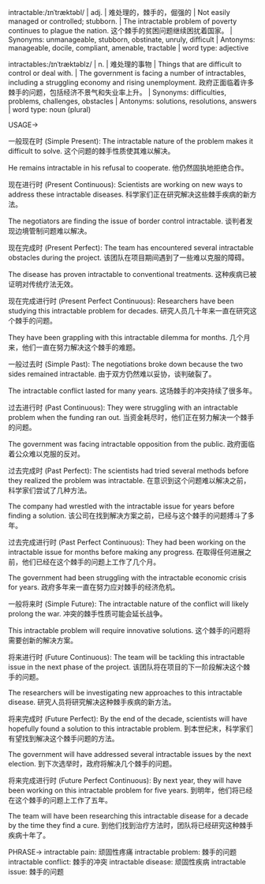 intractable:/ɪnˈtræktəbl/ | adj. | 难处理的，棘手的，倔强的 | Not easily managed or controlled; stubborn. |  The intractable problem of poverty continues to plague the nation.  这个棘手的贫困问题继续困扰着国家。 | Synonyms: unmanageable, stubborn, obstinate, unruly, difficult | Antonyms: manageable, docile, compliant, amenable, tractable | word type: adjective

intractables:/ɪnˈtræktəblz/ | n. | 难处理的事物 | Things that are difficult to control or deal with. | The government is facing a number of intractables, including a struggling economy and rising unemployment. 政府正面临着许多棘手的问题，包括经济不景气和失业率上升。 | Synonyms: difficulties, problems, challenges, obstacles | Antonyms: solutions, resolutions, answers | word type: noun (plural)


USAGE->

一般现在时 (Simple Present):
The intractable nature of the problem makes it difficult to solve.  这个问题的棘手性质使其难以解决。

He remains intractable in his refusal to cooperate. 他仍然固执地拒绝合作。


现在进行时 (Present Continuous):
Scientists are working on new ways to address these intractable diseases. 科学家们正在研究解决这些棘手疾病的新方法。

The negotiators are finding the issue of border control intractable.  谈判者发现边境管制问题难以解决。


现在完成时 (Present Perfect):
The team has encountered several intractable obstacles during the project. 该团队在项目期间遇到了一些难以克服的障碍。

The disease has proven intractable to conventional treatments. 这种疾病已被证明对传统疗法无效。


现在完成进行时 (Present Perfect Continuous):
Researchers have been studying this intractable problem for decades.  研究人员几十年来一直在研究这个棘手的问题。

They have been grappling with this intractable dilemma for months. 几个月来，他们一直在努力解决这个棘手的难题。


一般过去时 (Simple Past):
The negotiations broke down because the two sides remained intractable. 由于双方仍然难以妥协，谈判破裂了。

The intractable conflict lasted for many years. 这场棘手的冲突持续了很多年。


过去进行时 (Past Continuous):
They were struggling with an intractable problem when the funding ran out.  当资金耗尽时，他们正在努力解决一个棘手的问题。

The government was facing intractable opposition from the public. 政府面临着公众难以克服的反对。


过去完成时 (Past Perfect):
The scientists had tried several methods before they realized the problem was intractable. 在意识到这个问题难以解决之前，科学家们尝试了几种方法。

The company had wrestled with the intractable issue for years before finding a solution.  该公司在找到解决方案之前，已经与这个棘手的问题搏斗了多年。


过去完成进行时 (Past Perfect Continuous):
They had been working on the intractable issue for months before making any progress. 在取得任何进展之前，他们已经在这个棘手的问题上工作了几个月。

The government had been struggling with the intractable economic crisis for years. 政府多年来一直在努力应对棘手的经济危机。


一般将来时 (Simple Future):
The intractable nature of the conflict will likely prolong the war. 冲突的棘手性质可能会延长战争。

This intractable problem will require innovative solutions.  这个棘手的问题将需要创新的解决方案。


将来进行时 (Future Continuous):
The team will be tackling this intractable issue in the next phase of the project. 该团队将在项目的下一阶段解决这个棘手的问题。

The researchers will be investigating new approaches to this intractable disease. 研究人员将研究解决这种棘手疾病的新方法。


将来完成时 (Future Perfect):
By the end of the decade, scientists will have hopefully found a solution to this intractable problem.  到本世纪末，科学家们有望找到解决这个棘手问题的方法。

The government will have addressed several intractable issues by the next election.  到下次选举时，政府将解决几个棘手的问题。


将来完成进行时 (Future Perfect Continuous):
By next year, they will have been working on this intractable problem for five years.  到明年，他们将已经在这个棘手的问题上工作了五年。

The team will have been researching this intractable disease for a decade by the time they find a cure.  到他们找到治疗方法时，团队将已经研究这种棘手疾病十年了。



PHRASE->
intractable pain: 顽固性疼痛
intractable problem: 棘手的问题
intractable conflict: 棘手的冲突
intractable disease: 顽固性疾病
intractable issue: 棘手的问题
